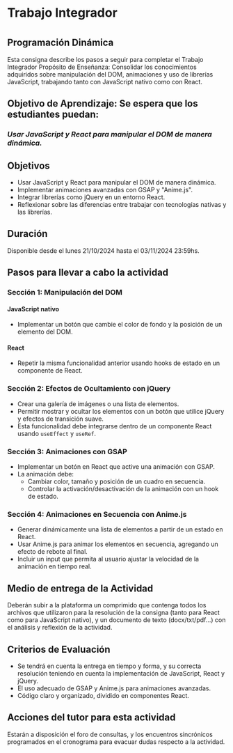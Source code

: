 <h1>Trabajo Integrador<h1>

## Programación Dinámica
Esta consigna describe los pasos a seguir para completar el Trabajo Integrador
Propósito de Enseñanza: Consolidar los conocimientos adquiridos sobre manipulación del
DOM, animaciones y uso de librerías JavaScript, trabajando tanto con JavaScript nativo
como con React.
## Objetivo de Aprendizaje: Se espera que los estudiantes puedan:
### _Usar JavaScript y React para manipular el DOM de manera dinámica._
## Objetivos

- Usar JavaScript y React para manipular el DOM de manera dinámica.
- Implementar animaciones avanzadas con GSAP y "Anime.js".
- Integrar librerías como jQuery en un entorno React.
- Reflexionar sobre las diferencias entre trabajar con tecnologías nativas y las librerías.

## Duración

Disponible desde el lunes 21/10/2024 hasta el 03/11/2024 23:59hs.

## Pasos para llevar a cabo la actividad

### Sección 1: Manipulación del DOM

#### JavaScript nativo

- Implementar un botón que cambie el color de fondo y la posición de un elemento del DOM.

#### React

- Repetir la misma funcionalidad anterior usando hooks de estado en un componente de React.

### Sección 2: Efectos de Ocultamiento con jQuery

- Crear una galería de imágenes o una lista de elementos.
- Permitir mostrar y ocultar los elementos con un botón que utilice jQuery y efectos de transición suave.
- Esta funcionalidad debe integrarse dentro de un componente React usando `useEffect` y `useRef`.

### Sección 3: Animaciones con GSAP

- Implementar un botón en React que active una animación con GSAP.
- La animación debe:
  - Cambiar color, tamaño y posición de un cuadro en secuencia.
  - Controlar la activación/desactivación de la animación con un hook de estado.

### Sección 4: Animaciones en Secuencia con Anime.js

- Generar dinámicamente una lista de elementos a partir de un estado en React.
- Usar Anime.js para animar los elementos en secuencia, agregando un efecto de rebote al final.
- Incluir un input que permita al usuario ajustar la velocidad de la animación en tiempo real.

## Medio de entrega de la Actividad

Deberán subir a la plataforma un comprimido que contenga todos los archivos que utilizaron para la resolución de la consigna (tanto para React como para JavaScript nativo), y un documento de texto (docx/txt/pdf...) con el análisis y reflexión de la actividad.

## Criterios de Evaluación

- Se tendrá en cuenta la entrega en tiempo y forma, y su correcta resolución teniendo en cuenta la implementación de JavaScript, React y jQuery.
- El uso adecuado de GSAP y Anime.js para animaciones avanzadas.
- Código claro y organizado, dividido en componentes React.

## Acciones del tutor para esta actividad

Estarán a disposición el foro de consultas, y los encuentros sincrónicos programados en el cronograma para evacuar dudas respecto a la actividad.
